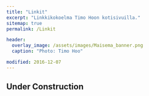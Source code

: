 ```yaml
---
title: "Linkit"
excerpt: "Linkkikokoelma Timo Hoon kotisivuilla."
sitemap: true
permalink: /Linkit

header:
  overlay_image: /assets/images/Maisema_banner.png
  caption: "Photo: Timo Hoo"

modified: 2016-12-07
---
```


## Under Construction
